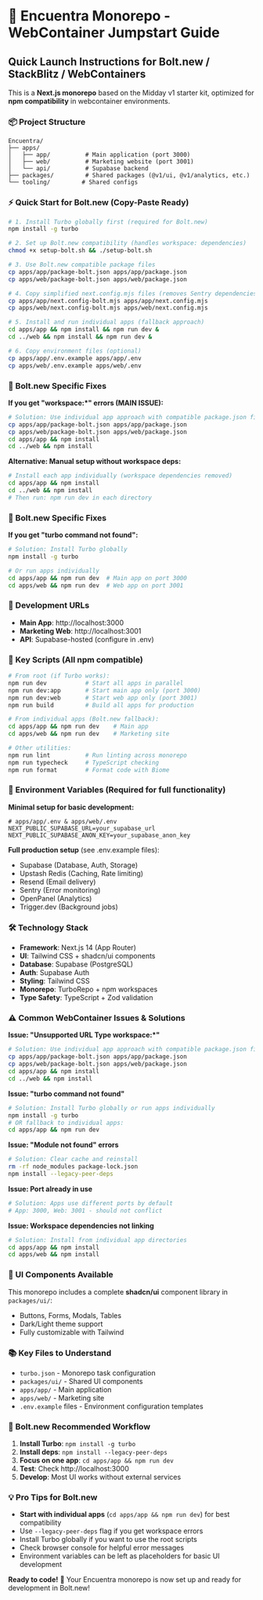 # 🚀 Encuentra Monorepo - WebContainer Jumpstart Guide

## Quick Launch Instructions for Bolt.new / StackBlitz / WebContainers

This is a **Next.js monorepo** based on the Midday v1 starter kit, optimized for **npm compatibility** in webcontainer environments.

### 📦 Project Structure
```
Encuentra/
├── apps/
│   ├── app/          # Main application (port 3000)
│   ├── web/          # Marketing website (port 3001)
│   └── api/          # Supabase backend
├── packages/         # Shared packages (@v1/ui, @v1/analytics, etc.)
└── tooling/         # Shared configs
```

### ⚡ Quick Start for Bolt.new (Copy-Paste Ready)

```bash
# 1. Install Turbo globally first (required for Bolt.new)
npm install -g turbo

# 2. Set up Bolt.new compatibility (handles workspace: dependencies)
chmod +x setup-bolt.sh && ./setup-bolt.sh

# 3. Use Bolt.new compatible package files
cp apps/app/package-bolt.json apps/app/package.json
cp apps/web/package-bolt.json apps/web/package.json

# 4. Copy simplified next.config.mjs files (removes Sentry dependencies)
cp apps/app/next.config-bolt.mjs apps/app/next.config.mjs
cp apps/web/next.config-bolt.mjs apps/web/next.config.mjs

# 5. Install and run individual apps (fallback approach)
cd apps/app && npm install && npm run dev &
cd ../web && npm install && npm run dev &

# 6. Copy environment files (optional)
cp apps/app/.env.example apps/app/.env
cp apps/web/.env.example apps/web/.env
```

### 🚨 Bolt.new Specific Fixes

**If you get "workspace:*" errors (MAIN ISSUE):**
```bash
# Solution: Use individual app approach with compatible package.json files
cp apps/app/package-bolt.json apps/app/package.json
cp apps/web/package-bolt.json apps/web/package.json
cd apps/app && npm install
cd ../web && npm install
```

**Alternative: Manual setup without workspace deps:**
```bash
# Install each app individually (workspace dependencies removed)
cd apps/app && npm install
cd ../web && npm install
# Then run: npm run dev in each directory
```

### 🚨 Bolt.new Specific Fixes

**If you get "turbo command not found":**
```bash
# Solution: Install Turbo globally
npm install -g turbo

# Or run apps individually
cd apps/app && npm run dev  # Main app on port 3000
cd apps/web && npm run dev  # Web app on port 3001
```

### 🎯 Development URLs
- **Main App**: http://localhost:3000
- **Marketing Web**: http://localhost:3001
- **API**: Supabase-hosted (configure in .env)

### 🔧 Key Scripts (All npm compatible)
```bash
# From root (if Turbo works):
npm run dev           # Start all apps in parallel
npm run dev:app       # Start main app only (port 3000)
npm run dev:web       # Start web app only (port 3001)
npm run build         # Build all apps for production

# From individual apps (Bolt.new fallback):
cd apps/app && npm run dev    # Main app
cd apps/web && npm run dev    # Marketing site

# Other utilities:
npm run lint          # Run linting across monorepo
npm run typecheck     # TypeScript checking
npm run format        # Format code with Biome
```

### 🔑 Environment Variables (Required for full functionality)

**Minimal setup for basic development:**
```env
# apps/app/.env & apps/web/.env
NEXT_PUBLIC_SUPABASE_URL=your_supabase_url
NEXT_PUBLIC_SUPABASE_ANON_KEY=your_supabase_anon_key
```

**Full production setup** (see .env.example files):
- Supabase (Database, Auth, Storage)
- Upstash Redis (Caching, Rate limiting)
- Resend (Email delivery)
- Sentry (Error monitoring)
- OpenPanel (Analytics)
- Trigger.dev (Background jobs)

### 🛠️ Technology Stack
- **Framework**: Next.js 14 (App Router)
- **UI**: Tailwind CSS + shadcn/ui components
- **Database**: Supabase (PostgreSQL)
- **Auth**: Supabase Auth
- **Styling**: Tailwind CSS
- **Monorepo**: TurboRepo + npm workspaces
- **Type Safety**: TypeScript + Zod validation

### ⚠️ Common WebContainer Issues & Solutions

**Issue: "Unsupported URL Type workspace:*"**
```bash
# Solution: Use individual app approach with compatible package.json files
cp apps/app/package-bolt.json apps/app/package.json
cp apps/web/package-bolt.json apps/web/package.json
cd apps/app && npm install
cd ../web && npm install
```

**Issue: "turbo command not found"**
```bash
# Solution: Install Turbo globally or run apps individually
npm install -g turbo
# OR fallback to individual apps:
cd apps/app && npm run dev
```

**Issue: "Module not found" errors**
```bash
# Solution: Clear cache and reinstall
rm -rf node_modules package-lock.json
npm install --legacy-peer-deps
```

**Issue: Port already in use**
```bash
# Solution: Apps use different ports by default
# App: 3000, Web: 3001 - should not conflict
```

**Issue: Workspace dependencies not linking**
```bash
# Solution: Install from individual app directories
cd apps/app && npm install
cd apps/web && npm install
```

### 🎨 UI Components Available
This monorepo includes a complete **shadcn/ui** component library in `packages/ui/`:
- Buttons, Forms, Modals, Tables
- Dark/Light theme support
- Fully customizable with Tailwind

### 📚 Key Files to Understand
- `turbo.json` - Monorepo task configuration
- `packages/ui/` - Shared UI components
- `apps/app/` - Main application
- `apps/web/` - Marketing site
- `.env.example` files - Environment configuration templates

### 🔄 Bolt.new Recommended Workflow
1. **Install Turbo**: `npm install -g turbo`
2. **Install deps**: `npm install --legacy-peer-deps`
3. **Focus on one app**: `cd apps/app && npm run dev`
4. **Test**: Check http://localhost:3000
5. **Develop**: Most UI works without external services

### 💡 Pro Tips for Bolt.new
- **Start with individual apps** (`cd apps/app && npm run dev`) for best compatibility
- Use `--legacy-peer-deps` flag if you get workspace errors
- Install Turbo globally if you want to use the root scripts
- Check browser console for helpful error messages
- Environment variables can be left as placeholders for basic UI development

**Ready to code!** 🎉 Your Encuentra monorepo is now set up and ready for development in Bolt.new!
